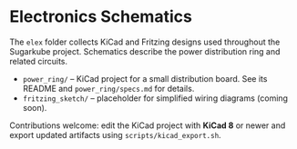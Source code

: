 # Electronics Schematics

The `elex` folder collects KiCad and Fritzing designs used throughout the Sugarkube project.  Schematics describe the power distribution ring and related circuits.

- `power_ring/` – KiCad project for a small distribution board.  See its README and `power_ring/specs.md` for details.
- `fritzing_sketch/` – placeholder for simplified wiring diagrams (coming soon).

Contributions welcome: edit the KiCad project with **KiCad 8** or newer and export updated artifacts using `scripts/kicad_export.sh`.
